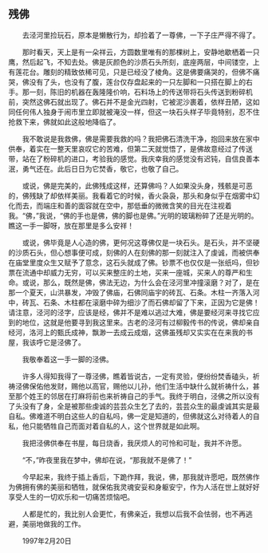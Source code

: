   

## 残佛

　　去泾河里捡玩石，原本是懒散行为，却捡着了一尊佛，一下子庄严得不得了。

　　那时看天，天上是有一朵祥云，方圆数里唯有的那棵树上，安静地歇栖着一只鹰，然后起飞，不知去处。佛是灰颜色的沙质石头所刻，底座两层，中间镂空，上有莲花台。雕刻的精致依稀可见，只是已经没了棱角。这是佛要痛哭的，但佛不痛哭，佛没有了头，也没有了腹，莲台仅存盘起来的一只左脚和一只搭在脚上的右手。那一刻，陈旧的机器在轰隆隆价响，石料场上的传送带将石头传送到粉碎机前，突然这佛石就出现了。佛石并不是金光四射，它被泥沙裹着，依样丑陋，这如同任何伟人独身于闹市里立即就被淹没一样，但这一块石头样子毕竟特别，忍不住抢救下来，佛就如此这般地降临了。

　　我不敢说是我救佛，佛是需要我救的吗？我把佛石清洗干净，抱回来放在家中供奉，着实在一整天里哀叹它的苦难，但第二天就觉悟了，是佛故意经过了传送带，站在了粉碎机的进口，考验我的感觉。我庆幸我的感觉没有迟钝，自信良善本泯，勇气还在。此后日日为它焚香，敬它，也敬了自己。

　　或说，佛是完美的，此佛残成这样，还算佛吗？人如果没头身，残骸是可恶的，佛残缺了却依样美丽。我看着它的时候，香火袅袅，那头和身似乎在烟雾中幻化而去，而端庄和善的面容就在空中，那低垂的微微含笑的目光在注视着我。“佛，”我说，“佛的手也是佛，佛的脚也是佛。”光明的玻璃粉碎了还是光明的。瞧这一手一脚呀，放在那里是多么安祥！

　　或说，佛毕竟是人心造的佛，更何况这尊佛仅是一块石头。是石头，并不坚硬的沙质石头，但心想事便可成，刻佛的人在刻佛的那一刻就注入了虔诚，而被供奉在庙堂里度众生又赋予了意念，这石头就成了佛。钞票不也仅仅是一张纸吗，但钞票在流通中却威力无穷，可以买来整庄的土地，买来一座城，买来人的尊严和生命。或说，那么，既然是佛，佛法无边，为什么会在泾河里冲撞滚磨？对了，是在那一个夏天，山洪暴发，冲毁了佛庙，石佛同庙宇的砖瓦、石条。木柱一齐落入河中，砖瓦、石条、木柱都在滚磨中碎为细沙了而石佛却留了下来，正因为它是佛！请注意，泾河的泾字，应该是经，佛并不是难以逃过大难，佛是要经河来寻找它应到的地位，这就是他要寻到我这里来。古老的泾河有过柳毅传书的传说，佛却亲自经河，洛河上的甄氏成神，飘渺一去成云成烟，这佛虽残却又实实在在来我的书屋，我该呼它是泾佛了。

　　我敬奉着这一手一脚的泾佛。

　　许多人得知我得了一尊泾佛，瞧着皆说古，一定有灵验，便纷纷焚香磕头，祈祷泾佛保佑他发财，赐他以高官，赐他以儿孙，他们生活中缺什么就祈祷什么，甚至那个姓王的邻居在打麻将前也来祈祷自己的手气。我终于明白，泾佛之所以没有了头没有了身，全是被那些虔诚的芸芸众生乞了去的，芸芸众生的最虔诚其实是最自私。佛难道不明白这些人的自私吗，佛一定是知道的，但佛就这么对待着人的自私，他只能牺牲自己而面对着自私的人，这个世界就是如此啊。

　　我把泾佛供奉在书屋，每日烧香，我厌烦人的可怜和可耻，我并不许愿。

　　“不，”昨夜里我在梦中，佛却在说，“那我就不是佛了！”

　　今早起来，我终于插上香后，下跪作拜，我说，佛，那我就许愿吧，既然佛作为佛拥有佛的美丽和牺牲，就保佑我灵魂安妥和身躯安宁，作为人活在世上就好好享受人生的一切欢乐和一切痛苦烦恼吧。

　　人都是忙的，我比别人会更忙，有佛亲近，我想以后我不会怯弱，也不再逃避，美丽地做我的工作。

　　1997年2月20日